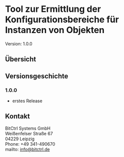 # Tool zur Ermittlung der Konfigurationsbereiche für Instanzen von Objekten

Version: 1.0.0

## Übersicht

  
## Versionsgeschichte

### 1.0.0

- erstes Release

## Kontakt

BitCtrl Systems GmbH  
Weißenfelser Straße 67  
04229 Leipzig  
Phone: +49 341-490670  
mailto: info@bitctrl.de  
